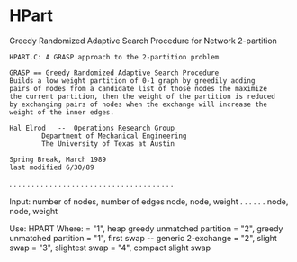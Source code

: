 # HPart
Greedy Randomized Adaptive Search Procedure for Network 2-partition

	HPART.C: A GRASP approach to the 2-partition problem

	GRASP == Greedy Randomized Adaptive Search Procedure
	Builds a low weight partition of 0-1 graph by greedily adding
	pairs of nodes from a candidate list of those nodes the maximize
	the current partition, then the weight of the partition is reduced
	by exchanging pairs of nodes when the exchange will increase the
	weight of the inner edges.

	Hal Elrod   --  Operations Research Group
			Department of Mechanical Engineering
			The University of Texas at Austin

	Spring Break, March 1989
	last modified 6/30/89
   . . . . . . . . . . . . . . . . . . . . . . . . . . . . . . . . . . . . .

   Input:	number of nodes, number of edges
		node, node, weight
		 .      .     .
		 .	.     .
		node, node, weight

   Use:		HPART <inputfile> <modea> <modeb> <c-list> <run-time>
   Where:	<modea> = "1", heap greedy unmatched partition
			= "2", greedy unmatched partition
		<modeb> = "1", first swap -- generic 2-exchange
			= "2", slight swap
			= "3", slightest swap
			= "4", compact slight swap
